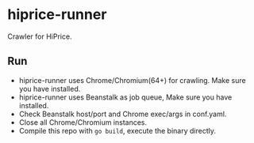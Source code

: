 # hiprice-runner
Crawler for HiPrice.

## Run
- hiprice-runner uses Chrome/Chromium(64+) for crawling. Make sure you have installed.
- hiprice-runner uses Beanstalk as job queue, Make sure you have installed.
- Check Beanstalk host/port and Chrome exec/args in conf.yaml.
- Close all Chrome/Chromium instances.
- Compile this repo with `go build`, execute the binary directly.

